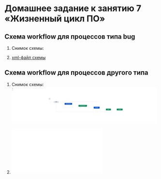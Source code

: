 # Домашнее задание к занятию 7 «Жизненный цикл ПО»


## Схема workflow для процессов типа bug

1. Снимок схемы:
[](./images/bug_wf.png)

2. [xml-файл схемы](./xml/bug_workflow.xml)

## Схема workflow для процессов другого типа

1. Снимок схемы:
![](./images/main_wf.png)

2. ![xml-файл схемы](./xml/main_workflow.xml)

